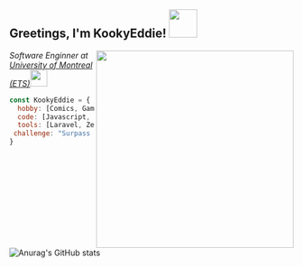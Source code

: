 <h2> Greetings, I'm KookyEddie! <img src="https://media.giphy.com/media/888R35MJTmDxQfRzfS/giphy.gif" width="50"></h2>
<img align='right' src="https://cdn.discordapp.com/attachments/733158145089863750/824388338898305044/Sans_titre.png" width="350">
<p><em>Software Enginner at <a href="https://www.etsmtl.ca/">University of Montreal (ETS)</a><img src="https://media.giphy.com/media/fYSnHlufseco8Fh93Z/giphy.gif" width="30"></br></em></p>

```javascript
const KookyEddie = {
  hobby: [Comics, Games, Books, Technology],
  code: [Javascript, PHP, C#, Java],
  tools: [Laravel, Zephyrus, Docker],
 challenge: "Surpass myself"
}
```
![Anurag's GitHub stats](https://github-readme-stats.vercel.app/api?username=KookyEddie&show_icons=true&theme=radical)


